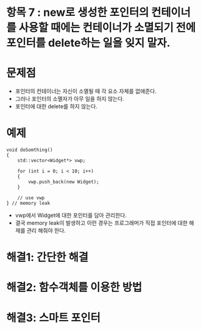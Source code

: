 # 항목 7 : new로 생성한 포인터의 컨테이너를 사용할 때에는 컨테이너가 소멸되기 전에 포인터를 delete하는 일을 잊지 말자.

# 문제점

* 포인터의 컨테이너는 자신이 소멸될 때 각 요소 자체를 없애준다.
* 그러나 포인터의 소멸자가 아무 일을 하지 않는다.
* 포인터에 대한 delete를 하지 않는다.

# 예제

```
void doSomthing()
{
    std::vector<Widget*> vwp;

    for (int i = 0; i < 10; i++)
    {
        vwp.push_back(new Widget);
    }

    // use vwp
} // memory leak

```

* vwp에서 Widget에 대한 포인터를 담아 관리한다.
* 결국 memory leak이 발생하고 이런 경우는 프로그래머가 직접 포인터에 대한 해제를 관리 해줘야 한다.

# 해결1: 간단한 해결

# 해결2: 함수객체를 이용한 방법

# 해결3: 스마트 포인터